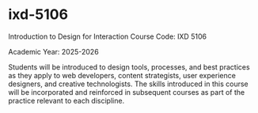 # ixd-5106
Introduction to Design for Interaction
Course Code: IXD 5106

Academic Year: 2025-2026

Students will be introduced to design tools, processes, and best practices as they apply to web developers, content strategists, user experience designers, and creative technologists. The skills introduced in this course will be incorporated and reinforced in subsequent courses as part of the practice relevant to each discipline.
